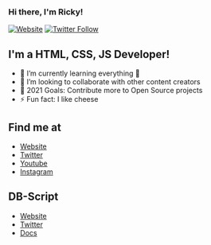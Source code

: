### Hi there, I'm Ricky!

[![Website](https://img.shields.io/website?label=rickyz.ml&style=for-the-badge&url=https%3A%2F%2Frickz.ml)](https://www.rickyz.ml)
[![Twitter Follow](https://img.shields.io/twitter/follow/rickyzcool?color=1DA1F2&logo=twitter&style=for-the-badge)](https://twitter.com/rickyzcool)

## I'm a HTML, CSS, JS Developer!

- 🌱 I’m currently learning everything 🤣
- 👯 I’m looking to collaborate with other content creators
- 🥅 2021 Goals: Contribute more to Open Source projects
- ⚡ Fun fact: I like cheese

## Find me at
- [Website](https://www.rickyz.ml)
- [Twitter](https://twitter.com/rickyzcool)
- [Youtube](https://youtube.com/supernoob)
- [Instagram](https://instagram.com/rickydana06)

## DB-Script
- [Website](https://www.db-script.xyz)
- [Twitter](https://twitter.com/DBotScript)
- [Docs](https://docs.db-script.xyz)
